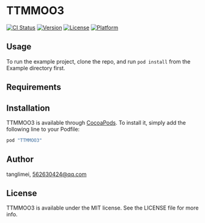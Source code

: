 # TTMMOO3

[![CI Status](http://img.shields.io/travis/tanglimei/TTMMOO3.svg?style=flat)](https://travis-ci.org/tanglimei/TTMMOO3)
[![Version](https://img.shields.io/cocoapods/v/TTMMOO3.svg?style=flat)](http://cocoapods.org/pods/TTMMOO3)
[![License](https://img.shields.io/cocoapods/l/TTMMOO3.svg?style=flat)](http://cocoapods.org/pods/TTMMOO3)
[![Platform](https://img.shields.io/cocoapods/p/TTMMOO3.svg?style=flat)](http://cocoapods.org/pods/TTMMOO3)

## Usage

To run the example project, clone the repo, and run `pod install` from the Example directory first.

## Requirements

## Installation

TTMMOO3 is available through [CocoaPods](http://cocoapods.org). To install
it, simply add the following line to your Podfile:

```ruby
pod "TTMMOO3"
```

## Author

tanglimei, 562630424@qq.com

## License

TTMMOO3 is available under the MIT license. See the LICENSE file for more info.
